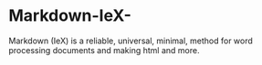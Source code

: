 # Markdown-IeX-
Markdown (IeX) is a reliable, universal, minimal, method for word processing documents and making html and more. 
